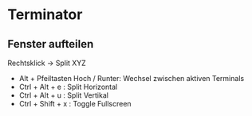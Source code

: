 # Terminator

## Fenster aufteilen

Rechtsklick -> Split XYZ

* Alt + Pfeiltasten Hoch / Runter: Wechsel zwischen aktiven Terminals
* Ctrl + Alt + e : Split Horizontal
* Ctrl + Alt + u : Split Vertikal
* Ctrl + Shift + x : Toggle Fullscreen
